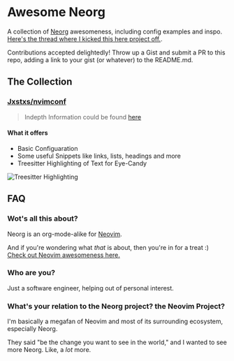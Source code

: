 # Awesome Neorg

A collection of [Neorg](https://github.com/nvim-neorg/neorg) awesomeness, including config examples and inspo. [Here's the thread where I kicked this here project off.](https://github.com/nvim-neorg/neorg/issues/215).

Contributions accepted delightedly! Throw up a Gist and submit a PR to this repo, adding a link to your gist (or whatever) to the README.md.

## The Collection

### [Jxstxs/nvimconf](https://github.com/Jxstxs/nvimconf)

> Indepth Information could be found [here](https://gist.github.com/Jxstxs/aab9c1547609cf2e9d90f25b5e52641d#file-README-md)

#### What it offers

* Basic Configuaration
* Some useful Snippets like links, lists, headings and more
* Treesitter Highlighting of Text for Eye-Candy

![Treesitter Highlighting](https://gist.githubusercontent.com/Jxstxs/aab9c1547609cf2e9d90f25b5e52641d/raw/cbf3a5fcdf14146b8593948cab549621dff28d4f/treesitter.png)

## FAQ

### Wot's all this about? 

Neorg is an org-mode-alike for [Neovim](https://github.com/neovim/neovim).

And if you're wondering what _that_ is about, then you're in for a treat :) [Check out Neovim awesomeness here.](https://github.com/rockerBOO/awesome-neovim) 

### Who are you? 

Just a software engineer, helping out of personal interest.  

### What's your relation to the Neorg project? the Neovim Project? 

I'm basically a megafan of Neovim and most of its surrounding ecosystem, especially Neorg.

They said "be the change you want to see in the world," and I wanted to see more Neorg. Like, a *lot* more. 
